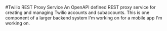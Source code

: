 #Twilio REST Proxy Service 
An OpenAPI defined REST proxy service for creating and managing Twilio accounts and subaccounts. This is one component of a larger backend system I'm working on for a mobile app I'm working on. 
